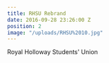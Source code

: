 ```yaml
---
title: RHSU Rebrand
date: 2016-09-28 23:26:00 Z
position: 2
image: "/uploads/RHSU%2010.jpg"
---
```


Royal Holloway Students' Union 